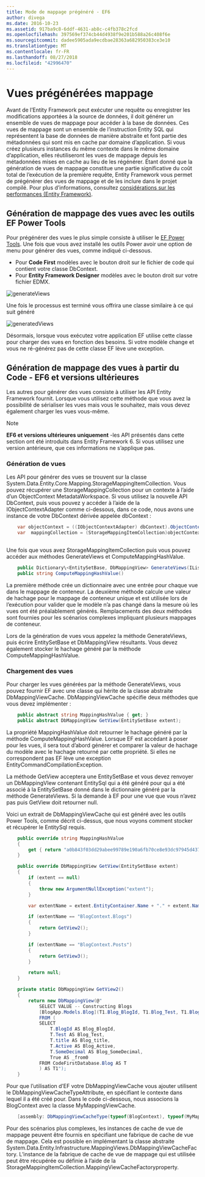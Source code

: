 ```yaml
---
title: Mode de mappage prégénéré - EF6
author: divega
ms.date: 2016-10-23
ms.assetid: 917ba9c8-6ddf-4631-ab8c-c4fb378c2fcd
ms.openlocfilehash: 397569ef374cb44d4938f9e201b588a26c408f6e
ms.sourcegitcommit: dadee5905ada9ecdbae28363a682950383ce3e10
ms.translationtype: MT
ms.contentlocale: fr-FR
ms.lasthandoff: 08/27/2018
ms.locfileid: "42996470"
---
```

# <a name="pre-generated-mapping-views"></a>Vues prégénérées mappage
Avant de l’Entity Framework peut exécuter une requête ou enregistrer les modifications apportées à la source de données, il doit générer un ensemble de vues de mappage pour accéder à la base de données. Ces vues de mappage sont un ensemble de l’instruction Entity SQL qui représentent la base de données de manière abstraite et font partie des métadonnées qui sont mis en cache par domaine d’application. Si vous créez plusieurs instances du même contexte dans le même domaine d’application, elles réutiliseront les vues de mappage depuis les métadonnées mises en cache au lieu de les régénérer. Étant donné que la génération de vues de mappage constitue une partie significative du coût total de l’exécution de la première requête, Entity Framework vous permet de prégénérer des vues de mappage et de les inclure dans le projet compilé. Pour plus d’informations, consultez [considérations sur les performances (Entity Framework)](~/ef6/fundamentals/performance/perf-whitepaper.md).

## <a name="generating-mapping-views-with-the-ef-power-tools"></a>Génération de mappage des vues avec les outils EF Power Tools

Pour prégénérer des vues le plus simple consiste à utiliser le [EF Power Tools](http://visualstudiogallery.msdn.microsoft.com/72a60b14-1581-4b9b-89f2-846072eff19d). Une fois que vous avez installé les outils Power avoir une option de menu pour générer des vues, comme indiqué ci-dessous.

-   Pour **Code First** modèles avec le bouton droit sur le fichier de code qui contient votre classe DbContext.
-   Pour **Entity Framework Designer** modèles avec le bouton droit sur votre fichier EDMX.

![generateViews](~/ef6/media/generateviews.png)

Une fois le processus est terminé vous offrira une classe similaire à ce qui suit généré

![generatedViews](~/ef6/media/generatedviews.png)

Désormais, lorsque vous exécutez votre application EF utilise cette classe pour charger des vues en fonction des besoins. Si votre modèle change et vous ne ré-générez pas de cette classe EF lève une exception.

## <a name="generating-mapping-views-from-code---ef6-onwards"></a>Génération de mappage des vues à partir du Code - EF6 et versions ultérieures

Les autres pour générer des vues consiste à utiliser les API Entity Framework fournit. Lorsque vous utilisez cette méthode que vous avez la possibilité de sérialiser les vues mais vous le souhaitez, mais vous devez également charger les vues vous-même.

> [!NOTE]
> **EF6 et versions ultérieures uniquement** -les API présentés dans cette section ont été introduits dans Entity Framework 6. Si vous utilisez une version antérieure, que ces informations ne s’applique pas.

### <a name="generating-views"></a>Génération de vues

Les API pour générer des vues se trouvent sur la classe System.Data.Entity.Core.Mapping.StorageMappingItemCollection. Vous pouvez récupérer une StorageMappingCollection pour un contexte à l’aide d’un ObjectContext MetadataWorkspace. Si vous utilisez la nouvelle API DbContext, puis vous pouvez y accéder à l’aide de la IObjectContextAdapter comme ci-dessous, dans ce code, nous avons une instance de votre DbContext dérivée appelée dbContext :

``` csharp
    var objectContext = ((IObjectContextAdapter) dbContext).ObjectContext;
    var  mappingCollection = (StorageMappingItemCollection)objectContext.MetadataWorkspace
                                                                        .GetItemCollection(DataSpace.CSSpace);
```

Une fois que vous avez StorageMappingItemCollection puis vous pouvez accéder aux méthodes GenerateViews et ComputeMappingHashValue.

``` csharp
    public Dictionary\<EntitySetBase, DbMappingView> GenerateViews(IList<EdmSchemaError> errors)
    public string ComputeMappingHashValue()
```

La première méthode crée un dictionnaire avec une entrée pour chaque vue dans le mappage de conteneur. La deuxième méthode calcule une valeur de hachage pour le mappage de conteneur unique et est utilisée lors de l’exécution pour valider que le modèle n’a pas changé dans la mesure où les vues ont été préalablement générés. Remplacements des deux méthodes sont fournies pour les scénarios complexes impliquant plusieurs mappages de conteneur.

Lors de la génération de vues vous appelez la méthode GenerateViews, puis écrire EntitySetBase et DbMappingView résultants. Vous devez également stocker le hachage généré par la méthode ComputeMappingHashValue.

### <a name="loading-views"></a>Chargement des vues

Pour charger les vues générées par la méthode GenerateViews, vous pouvez fournir EF avec une classe qui hérite de la classe abstraite DbMappingViewCache. DbMappingViewCache spécifie deux méthodes que vous devez implémenter :

``` csharp
    public abstract string MappingHashValue { get; }
    public abstract DbMappingView GetView(EntitySetBase extent);
```

La propriété MappingHashValue doit retourner le hachage généré par la méthode ComputeMappingHashValue. Lorsque EF est accédant à poser pour les vues, il sera tout d’abord générer et comparer la valeur de hachage du modèle avec le hachage retourné par cette propriété. Si elles ne correspondent pas EF lève une exception EntityCommandCompilationException.

La méthode GetView acceptera une EntitySetBase et vous devez renvoyer un DbMappingVIew contenant EntitySql qui a été généré pour qui a été associé à la EntitySetBase donné dans le dictionnaire généré par la méthode GenerateViews. Si la demande à EF pour une vue que vous n’avez pas puis GetView doit retourner null.

Voici un extrait de DbMappingViewCache qui est généré avec les outils Power Tools, comme décrit ci-dessus, que nous voyons comment stocker et récupérer le EntitySql requis.

``` csharp
    public override string MappingHashValue
    {
        get { return "a0b843f03dd29abee99789e190a6fb70ce8e93dc97945d437d9a58fb8e2afd2e"; }
    }

    public override DbMappingView GetView(EntitySetBase extent)
    {
        if (extent == null)
        {
            throw new ArgumentNullException("extent");
        }

        var extentName = extent.EntityContainer.Name + "." + extent.Name;

        if (extentName == "BlogContext.Blogs")
        {
            return GetView2();
        }

        if (extentName == "BlogContext.Posts")
        {
            return GetView3();
        }

        return null;
    }

    private static DbMappingView GetView2()
    {
        return new DbMappingView(@"
            SELECT VALUE -- Constructing Blogs
            [BlogApp.Models.Blog](T1.Blog_BlogId, T1.Blog_Test, T1.Blog_title, T1.Blog_Active, T1.Blog_SomeDecimal)
            FROM (
            SELECT
                T.BlogId AS Blog_BlogId,
                T.Test AS Blog_Test,
                T.title AS Blog_title,
                T.Active AS Blog_Active,
                T.SomeDecimal AS Blog_SomeDecimal,
                True AS _from0
            FROM CodeFirstDatabase.Blog AS T
            ) AS T1");
    }
```

Pour que l’utilisation d’EF votre DbMappingViewCache vous ajouter utilisent le DbMappingViewCacheTypeAttribute, en spécifiant le contexte dans lequel il a été créé pour. Dans le code ci-dessous, nous associons la BlogContext avec la classe MyMappingViewCache.

``` csharp
    [assembly: DbMappingViewCacheType(typeof(BlogContext), typeof(MyMappingViewCache))]
```

Pour des scénarios plus complexes, les instances de cache de vue de mappage peuvent être fournis en spécifiant une fabrique de cache de vue de mappage. Cela est possible en implémentant la classe abstraite System.Data.Entity.Infrastructure.MappingViews.DbMappingViewCacheFactory. L’instance de la fabrique de cache de vue de mappage qui est utilisée peut être récupérée ou définie à l’aide de la StorageMappingItemCollection.MappingViewCacheFactoryproperty.
